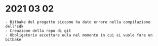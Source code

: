 # 2021 03 02
    - Bitbake del progetto siccome ha dato errore nella compilazione dell'sdk
    - Creazione della repo di git 
    - Obbligatorio accettare eula nel momento in cui si vuole fare un bitbake